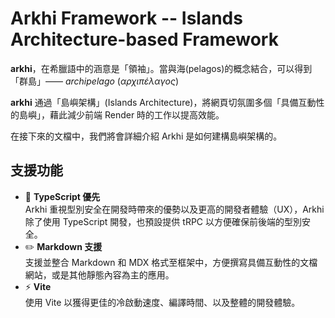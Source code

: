 # Arkhi Framework -- Islands Architecture-based Framework

**arkhi**，在希臘語中的涵意是「領袖」。當與海(pelagos)的概念結合，可以得到「群島」—— *archipelago* (*αρχιπέλαγος*)

**arkhi** 通過「島嶼架構」(Islands Architecture)，將網頁切氛圍多個「具備互動性的島嶼」，藉此減少前端 Render 時的工作以提高效能。

在接下來的文檔中，我們將會詳細介紹 Arkhi 是如何建構島嶼架構的。

## 支援功能

- 🔷 **TypeScript 優先**  
    Arkhi 重視型別安全在開發時帶來的優勢以及更高的開發者體驗（UX），Arkhi 除了使用 TypeScript 開發，也預設提供 tRPC 以方便確保前後端的型別安全。
- ✏️ **Markdown 支援**  
    支援並整合 Markdown 和 MDX 格式至框架中，方便撰寫具備互動性的文檔網站，或是其他靜態內容為主的應用。
- ⚡ **Vite**  
    使用 Vite 以獲得更佳的冷啟動速度、編譯時間、以及整體的開發體驗。

